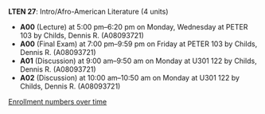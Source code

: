 **LTEN 27**: Intro/Afro-American Literature (4 units)

- **A00** (Lecture) at 5:00 pm–6:20 pm on Monday, Wednesday at PETER 103 by Childs, Dennis R. (A08093721)
- **A00** (Final Exam) at 7:00 pm–9:59 pm on Friday at PETER 103 by Childs, Dennis R. (A08093721)
- **A01** (Discussion) at 9:00 am–9:50 am on Monday at U301 122 by Childs, Dennis R. (A08093721)
- **A02** (Discussion) at 10:00 am–10:50 am on Monday at U301 122 by Childs, Dennis R. (A08093721)

[Enrollment numbers over time](./LTEN27.tsv)
